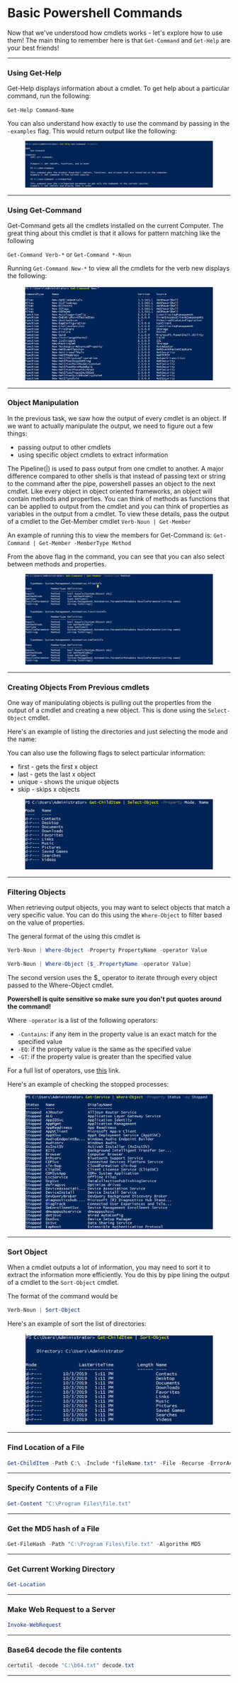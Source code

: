 # Basic Powershell Commands

Now that we've understood how cmdlets works - let's explore how to use them! The main thing to remember here is that `Get-Command` and `Get-Help` are your best friends!

***

### Using Get-Help

Get-Help displays information about a cmdlet. To get help about a particular command, run the following:

`Get-Help Command-Name`

You can also understand how exactly to use the command by passing in the `-examples` flag. This would return output like the following:&#x20;

<figure><img src="../../../../../.gitbook/assets/image (35) (1).png" alt=""><figcaption></figcaption></figure>

***

### Using Get-Command

Get-Command gets all the cmdlets installed on the current Computer. The great thing about this cmdlet is that it allows for pattern matching like the following

`Get-Command Verb-*` or `Get-Command *-Noun`

Running `Get-Command New-*` to view all the cmdlets for the verb new displays the following:&#x20;

<figure><img src="../../../../../.gitbook/assets/image (19) (1).png" alt=""><figcaption></figcaption></figure>

***

### Object Manipulation

In the previous task, we saw how the output of every cmdlet is an object. If we want to actually manipulate the output, we need to figure out a few things:

* passing output to other cmdlets
* using specific object cmdlets to extract information

The Pipeline(|) is used to pass output from one cmdlet to another. A major difference compared to other shells is that instead of passing text or string to the command after the pipe, powershell passes an object to the next cmdlet. Like every object in object oriented frameworks, an object will contain methods and properties. You can think of methods as functions that can be applied to output from the cmdlet and you can think of properties as variables in the output from a cmdlet. To view these details, pass the output of a cmdlet to the Get-Member cmdlet `Verb-Noun | Get-Member`

An example of running this to view the members for Get-Command is: `Get-Command | Get-Member -MemberType Method`&#x20;

From the above flag in the command, you can see that you can also select between methods and properties.

<figure><img src="../../../../../.gitbook/assets/image (67) (1).png" alt=""><figcaption></figcaption></figure>

***

### Creating Objects From Previous cmdlets

One way of manipulating objects is pulling out the properties from the output of a cmdlet and creating a new object. This is done using the `Select-Object` cmdlet.

Here's an example of listing the directories and just selecting the mode and the name:&#x20;

You can also use the following flags to select particular information:

* first - gets the first x object
* last - gets the last x object
* unique - shows the unique objects
* skip - skips x objects

<figure><img src="../../../../../.gitbook/assets/image (60) (1).png" alt=""><figcaption></figcaption></figure>

***

### Filtering Objects

When retrieving output objects, you may want to select objects that match a very specific value. You can do this using the `Where-Object` to filter based on the value of properties.

The general format of the using this cmdlet is

```powershell
Verb-Noun | Where-Object -Property PropertyName -operator Value
```

```powershell
Verb-Noun | Where-Object {$_.PropertyName -operator Value}
```

The second version uses the $\_ operator to iterate through every object passed to the Where-Object cmdlet.

**Powershell is quite sensitive so make sure you don't put quotes around the command!**

Where `-operator` is a list of the following operators:

* `-Contains`: if any item in the property value is an exact match for the specified value
* `-EQ`: if the property value is the same as the specified value
* `-GT`: if the property value is greater than the specified value

For a full list of operators, use [this](https://docs.microsoft.com/en-us/powershell/module/microsoft.powershell.core/where-object?view=powershell-6) link.

Here's an example of checking the stopped processes:&#x20;

<figure><img src="../../../../../.gitbook/assets/image (27) (1).png" alt=""><figcaption></figcaption></figure>

***

### Sort Object

When a cmdlet outputs a lot of information, you may need to sort it to extract the information more efficiently. You do this by pipe lining the output of a cmdlet to the `Sort-Object` cmdlet.

The format of the command would be

```powershell
Verb-Noun | Sort-Object
```

Here's an example of sort the list of directories:&#x20;

<figure><img src="../../../../../.gitbook/assets/image (15) (1).png" alt=""><figcaption></figcaption></figure>

***

### Find Location of a File

```powershell
Get-ChildItem -Path C:\ -Include *fileName.txt* -File -Recurse -ErrorAction SilentlyContinue
```

***

### Specify Contents of a File

```powershell
Get-Content "C:\Program Files\file.txt"
```

***

### Get the MD5 hash of a File

```powershell
Get-FileHash -Path "C:\Program Files\file.txt" -Algorithm MD5
```

***

### Get Current Working Directory

```powershell
Get-Location
```

***

### Make Web Request to a Server

```powershell
Invoke-WebRequest
```

***

### Base64 decode the file contents

```powershell
certutil -decode "C:\b64.txt" decode.txt
```

***
